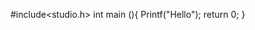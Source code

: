 #include<studio.h>
int main (){
Printf("Hello");
return 0;
}

<!---
Shalini9262/Shalini9262 is a ✨ special ✨ repository because its `README.md` (this file) appears on your GitHub profile.
You can click the Preview link to take a look at your changes.
--->
